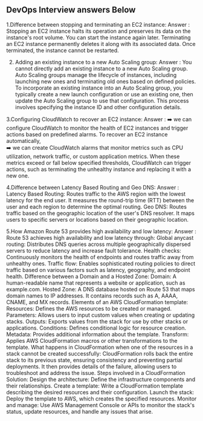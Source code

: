 ## DevOps Interview answers Below  ##
1.Difference between stopping and terminating an EC2 instance:
Answer : Stopping an EC2 instance halts its operation and preserves its data on the instance's root volume. You can start the instance again later.
Terminating an EC2 instance permanently deletes it along with its associated data. Once terminated, the instance cannot be restarted.

2. Adding an existing instance to a new Auto Scaling group:
Answer : You cannot directly add an existing instance to a new Auto Scaling group. Auto Scaling groups manage the lifecycle of instances, including launching new ones and terminating old ones based on defined policies. To incorporate an existing instance into an Auto Scaling group, you typically create a new launch configuration or use an existing one, then update the Auto Scaling group to use that configuration. This process involves specifying the instance ID and other configuration details.

3.Configuring CloudWatch to recover an EC2 instance:
Answer : ➡️ we can configure CloudWatch to monitor the health of EC2 instances and trigger actions based on predefined alarms. To recover an EC2 instance automatically,  
 ➡️ we can create CloudWatch alarms that monitor metrics such as CPU utilization, network traffic, or custom application metrics. When these metrics exceed or fall below specified thresholds, CloudWatch can trigger actions, such as terminating the unhealthy instance and replacing it with a new one.

4.Difference between Latency Based Routing and Geo DNS:
Answer : Latency Based Routing: 
        Routes traffic to the AWS region with the lowest latency for the end user. 
        It measures the round-trip time (RTT) between the user and each region to determine the optimal routing.
Geo DNS: 
       Routes traffic based on the geographic location of the user's DNS resolver. 
       It maps users to specific servers or locations based on their geographic location.

5.How Amazon Route 53 provides high availability and low latency:
Answer : Route 53 achieves high availability and low latency through:
Global anycast routing: Distributes DNS queries across multiple geographically dispersed servers to reduce latency and increase fault tolerance.
Health checks: Continuously monitors the health of endpoints and routes traffic away from unhealthy ones.
Traffic flow: Enables sophisticated routing policies to direct traffic based on various factors such as latency, geography, and endpoint health.
Difference between a Domain and a Hosted Zone:
Domain: A human-readable name that represents a website or application, such as example.com.
Hosted Zone: A DNS database hosted on Route 53 that maps domain names to IP addresses. It contains records such as A, AAAA, CNAME, and MX records.
Elements of an AWS CloudFormation template:
Resources: Defines the AWS resources to be created or managed.
Parameters: Allows users to input custom values when creating or updating stacks.
Outputs: Exports values from the stack for use by other stacks or applications.
Conditions: Defines conditional logic for resource creation.
Metadata: Provides additional information about the template.
Transform: Applies AWS CloudFormation macros or other transformations to the template.
What happens in CloudFormation when one of the resources in a stack cannot be created successfully:
CloudFormation rolls back the entire stack to its previous state, ensuring consistency and preventing partial deployments. It then provides details of the failure, allowing users to troubleshoot and address the issue.
Steps involved in a CloudFormation Solution:
Design the architecture: Define the infrastructure components and their relationships.
Create a template: Write a CloudFormation template describing the desired resources and their configuration.
Launch the stack: Deploy the template to AWS, which creates the specified resources.
Monitor and manage: Use AWS Management Console or APIs to monitor the stack's status, update resources, and handle any issues that arise.
